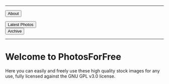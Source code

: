 ***

<button onclick="window.location.href='https://eshanepicfighter.github.io/PhotosForFree/about';"> About </button>
<div align="justify">
<button onclick="window.location.href='https://eshanepicfighter.github.io/PhotosForFree/latestphotos';"> Latest Photos </button>
</div>
<button onclick="window.location.href='https://eshanepicfighter.github.io/PhotosForFree/archive';"> Archive </button>

***
# Welcome to PhotosForFree

Here you can easily and freely use these high quality stock images for any use, fully licensed against the GNU GPL v3.0 license. 

